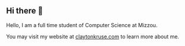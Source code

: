 ## Hi there 👋
Hello, I am a full time student of Computer Science at Mizzou.

You may visit my website at [claytonkruse.com](claytonkruse.com) to learn more about me.

<!--
**claytonkruse/claytonkruse** is a ✨ _special_ ✨ repository because its `README.md` (this file) appears on your GitHub profile.

Here are some ideas to get you started:

- 🔭 I’m currently working on ...
- 🌱 I’m currently learning ...
- 👯 I’m looking to collaborate on ...
- 🤔 I’m looking for help with ...
- 💬 Ask me about ...
- 📫 How to reach me: ...
- ⚡ Fun fact: ...
-->
